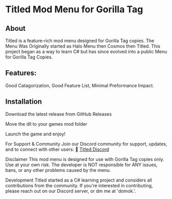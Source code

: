 # Titled Mod Menu for Gorilla Tag

## About
Titled is a feature-rich mod menu designed for Gorilla Tag copies. The Menu Was Originally started as Halo Menu then Cosmos then Titled. This project began as a way to learn C# but has since evolved into a public Menu for Gorilla Tag Copies.

## Features:
Good Catagorization,
Good Feature List,
Minimal Preformance Impact.

## Installation
Download the latest release from GitHub Releases 

Move the dll to your games mod folder

Launch the game and enjoy!

For Support & Community
Join our Discord community for support, updates, and to connect with other users:
🔗 [Titled Discord](https://discord.gg/SXV8Bmy4Tt)

Disclaimer
This mod menu is designed for use with Gorilla Tag copies only. Use at your own risk. The developer is NOT responsible for ANY issues, bans, or any other problems caused by the menu.

Development
Titled started as a C# learning project and considers all contributions from the community. If you're interested in contributing, please reach out on our Discord server, or dm me at 'domok.'.
